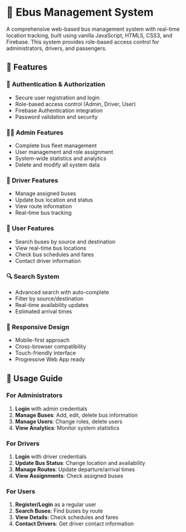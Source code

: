 # 🚌 Ebus Management System

A comprehensive web-based bus management system with real-time location tracking, built using vanilla JavaScript, HTML5, CSS3, and Firebase. This system provides role-based access control for administrators, drivers, and passengers.


## 🌟 Features

### 🔐 **Authentication & Authorization**
- Secure user registration and login
- Role-based access control (Admin, Driver, User)
- Firebase Authentication integration
- Password validation and security

### 👨‍💼 **Admin Features**
- Complete bus fleet management
- User management and role assignment
- System-wide statistics and analytics
- Delete and modify all system data

### 🚗 **Driver Features**
- Manage assigned buses
- Update bus location and status
- View route information
- Real-time bus tracking

### 👥 **User Features**
- Search buses by source and destination
- View real-time bus locations
- Check bus schedules and fares
- Contact driver information

### 🔍 **Search System**
- Advanced search with auto-complete
- Filter by source/destination
- Real-time availability updates
- Estimated arrival times

### 📱 **Responsive Design**
- Mobile-first approach
- Cross-browser compatibility
- Touch-friendly interface
- Progressive Web App ready


## 🎯 Usage Guide

### For Administrators

1. **Login** with admin credentials
2. **Manage Buses**: Add, edit, delete bus information
3. **Manage Users**: Change roles, delete users
4. **View Analytics**: Monitor system statistics

### For Drivers

1. **Login** with driver credentials
2. **Update Bus Status**: Change location and availability
3. **Manage Routes**: Update departure/arrival times
4. **View Assignments**: Check assigned buses

### For Users

1. **Register/Login** as a regular user
2. **Search Buses**: Find buses by route
3. **View Details**: Check schedules and fares
4. **Contact Drivers**: Get driver contact information
